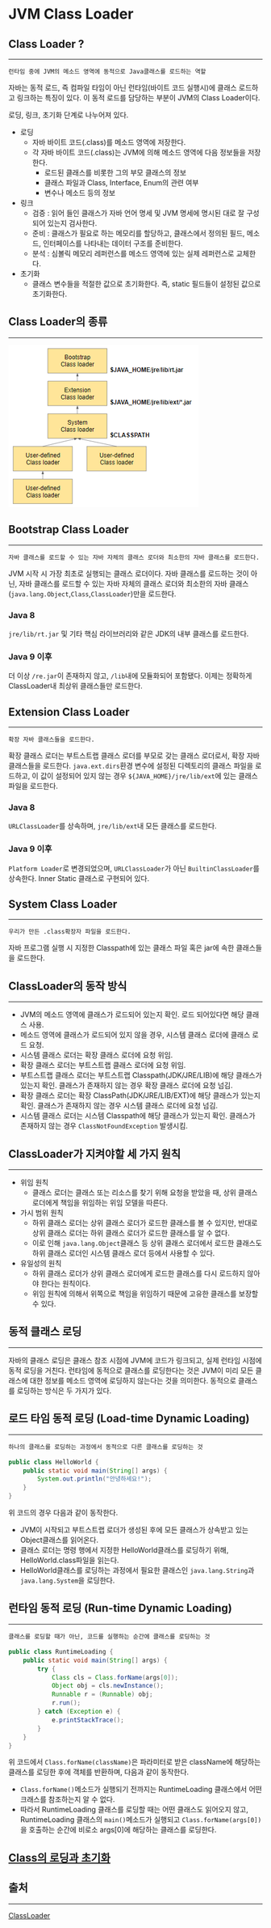 # JVM Class Loader

## Class Loader ?
---
```
런타임 중에 JVM의 메소드 영역에 동적으로 Java클래스를 로드하는 역할
```
자바는 동적 로드, 즉 컴파일 타임이 아닌 런타임(바이트 코드 실행시)에 클래스 로드하고 링크하는 특징이 있다. 이 동적 로드를 담당하는 부분이 JVM의 Class Loader이다.

로딩, 링크, 초기화 단계로 나누어져 있다.

- 로딩
  - 자바 바이트 코드(.class)를 메소드 영역에 저장한다.
  - 각 자바 바이트 코드(.class)는 JVM에 의해 메소드 영역에 다음 정보들을 저장한다.
    - 로드된 클래스를 비롯한 그의 부모 클래스의 정보
    - 클래스 파일과 Class, Interface, Enum의 관련 여부
    - 변수나 메소드 등의 정보
- 링크
  - 검증 : 읽어 들인 클래스가 자바 언어 명세 및 JVM 명세에 명시된 대로 잘 구성되어 있는지 검사한다.
  - 준비 : 클래스가 필요로 하는 메모리를 할당하고, 클래스에서 정의된 필드, 메소드, 인터페이스를 나타내는 데이터 구조를 준비한다.
  - 분석 : 심볼릭 메모리 레퍼런스를 메소드 영역에 있는 실제 레퍼런스로 교체한다.
- 초기화
  - 클래스 변수들을 적절한 값으로 초기화한다. 즉, static 필드들이 설정된 값으로 초기화한다.

## Class Loader의 종류
---
![class_loader](../img/class_loader.png)

## Bootstrap Class Loader
---
```
자바 클래스를 로드할 수 있는 자바 자체의 클래스 로더와 최소한의 자바 클래스를 로드한다.
```
JVM 시작 시 가장 최초로 실행되는 클래스 로더이다. 자바 클래스를 로드하는 것이 아닌, 자바 클래스를 로드할 수 있는 자바 자체의 클래스 로더와 최소한의 자바 클래스(`java.lang.Object`,`Class`,`ClassLoader`)만을 로드한다.

### Java 8
`jre/lib/rt.jar` 및 기타 핵심 라이브러리와 같은 JDK의 내부 클래스를 로드한다.

### Java 9 이후
더 이상 `/re.jar`이 존재하지 않고, `/lib`내에 모듈화되어 포함됐다. 이제는 정확하게 ClassLoader내 최상위 클래스들만 로드한다.

## Extension Class Loader
---
```
확장 자바 클래스들을 로드한다.
```
확장 클래스 로더는 부트스트랩 클래스 로더를 부모로 갖는 클래스 로더로서, 확장 자바 클래스들을 로드한다. `java.ext.dirs`환경 변수에 설정된 디렉토리의 클래스 파일을 로드하고, 이 값이 설정되어 있지 않는 경우 `${JAVA_HOME}/jre/lib/ext`에 있는 클래스 파일을 로드한다.

### Java 8
`URLClassLoader`를 상속하며, `jre/lib/ext`내 모든 클래스를 로드한다.

### Java 9 이후
`Platform Loader`로 변경되었으며, `URLClassLoader`가 아닌 `BuiltinClassLoader`를 상속한다. Inner Static 클래스로 구현되어 있다.

## System Class Loader
---
```
우리가 만든 .class확장자 파일을 로드한다.
```
자바 프로그램 실행 시 지정한 Classpath에 있는 클래스 파일 혹은 jar에 속한 클래스들을 로드한다.

## ClassLoader의 동작 방식
---
- JVM의 메소드 영역에 클래스가 로드되어 있는지 확인. 로드 되어있다면 해당 클래스 사용.
- 메소드 영역에 클래스가 로드되어 있지 않을 경우, 시스템 클래스 로더에 클래스 로드 요청.
- 시스템 클래스 로더는 확장 클래스 로더에 요청 위임.
- 확장 클래스 로더는 부트스트랩 클래스 로더에 요청 위임.
- 부트스트랩 클래스 로더는 부트스트랩 Classpath(JDK/JRE/LIB)에 해당 클래스가 있는지 확인. 클래스가 존재하지 않는 경우 확장 클래스 로더에 요청 넘김.
- 확장 클래스 로더는 확장 ClassPath(JDK/JRE/LIB/EXT)에 해당 클래스가 있는지 확인. 클래스가 존재하지 않는 경우 시스템 클래스 로더에 요청 넘김.
- 시스템 클래스 로더는 시스템 Classpath에 해당 클래스가 있는지 확인. 클래스가 존재하지 않는 경우 `ClassNotFoundException` 발생시킴.

## ClassLoader가 지켜야할 세 가지 원칙
---
- 위임 원칙
  - 클래스 로더는 클래스 또는 리소스를 찾기 위해 요청을 받았을 때, 상위 클래스 로더에게 책임을 위임하는 위임 모델을 따른다.
- 가시 범위 원칙
  - 하위 클래스 로더는 상위 클래스 로더가 로드한 클래스를 볼 수 있지만, 반대로 상위 클래스 로더는 하위 클래스 로더가 로드한 클래스를 알 수 없다.
  - 이로 인해 `java.lang.Object`클래스 등 상위 클래스 로더에서 로드한 클래스도 하위 클래스 로더인 시스템 클래스 로더 등에서 사용할 수 있다.
- 유일성의 원칙
  - 하위 클래스 로더가 상위 클래스 로더에게 로드한 클래스를 다시 로드하지 않아야 한다는 원칙이다.
  - 위임 원칙에 의해서 위쪽으로 책임을 위임하기 때문에 고유한 클래스를 보장할 수 있다.

## 동적 클래스 로딩
---
자바의 클래스 로딩은 클래스 참조 시점에 JVM에 코드가 링크되고, 실제 런타임 시점에 동적 로딩을 거친다. 런타임에 동적으로 클래스를 로딩한다는 것은 JVM이 미리 모든 클래스에 대한 정보를 메소드 영역에 로딩하지 않는다는 것을 의미한다. 동적으로 클래스를 로딩하는 방식은 두 가지가 있다.

## 로드 타임 동적 로딩 (Load-time Dynamic Loading)
---
```
하나의 클래스를 로딩하는 과정에서 동적으로 다른 클래스를 로딩하는 것
```
```java
public class HelloWorld { 
    public static void main(String[] args) { 
        System.out.println("안녕하세요!"); 
    } 
}
```
위 코드의 경우 다음과 같이 동작한다.

- JVM이 시작되고 부트스트랩 로더가 생성된 후에 모든 클래스가 상속받고 있는 Object클래스를 읽어온다.
- 클래스 로더는 명령 행에서 지정한 HelloWorld클래스를 로딩하기 위해, HelloWorld.class파일을 읽는다.
- HelloWorld클래스를 로딩하는 과정에서 필요한 클래스인 `java.lang.String`과 `java.lang.System`을 로딩한다.


## 런타임 동적 로딩 (Run-time Dynamic Loading)
---
```
클래스를 로딩할 때가 아닌, 코드를 실행하는 순간에 클래스를 로딩하는 것
```
```java
public class RuntimeLoading { 
    public static void main(String[] args) { 
        try { 
            Class cls = Class.forName(args[0]); 
            Object obj = cls.newInstance(); 
            Runnable r = (Runnable) obj; 
            r.run(); 
        } catch (Exception e) {
            e.printStackTrace();
        }
    }
}
```
위 코드에서 `Class.forName(className)`은 파라미터로 받은 className에 해당하는 클래스를 로딩한 후에 객체를 반환하며, 다음과 같이 동작한다.

- `Class.forName()`메소드가 실행되기 전까지는 RuntimeLoading 클래스에서 어떤 크래스를 참조하는지 알 수 없다.
- 따라서 RuntimeLoading 클래스를 로딩할 때는 어떤 클래스도 읽어오지 않고, RuntimeLoading 클래스의 `main()`메소드가 실행되고 `Class.forName(args[0])`을 호출하는 순간에 비로소 args[0]에 해당하는 클래스를 로딩한다.

## [Class의 로딩과 초기화](Class의%20로딩과%20초기화.md)

## 출처
---
[ClassLoader](https://steady-coding.tistory.com/593)